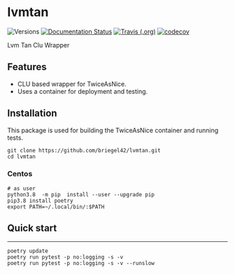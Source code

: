 # lvmtan

![Versions](https://img.shields.io/badge/python->3.7-blue)
[![Documentation Status](https://readthedocs.org/projects/sdss-lvmtan/badge/?version=latest)](https://sdss-lvmtan.readthedocs.io/en/latest/?badge=latest)
[![Travis (.org)](https://img.shields.io/travis/sdss/lvmtan)](https://travis-ci.org/sdss/lvmtan)
[![codecov](https://codecov.io/gh/sdss/lvmtan/branch/main/graph/badge.svg)](https://codecov.io/gh/sdss/lvmtan)

Lvm Tan Clu Wrapper


## Features


- CLU based wrapper for TwiceAsNice.
- Uses a container for deployment and testing. 


## Installation

This package is used for building the TwiceAsNice container and running tests.



    git clone https://github.com/briegel42/lvmtan.git
    cd lvmtan
    

### Centos


    # as user 
    python3.8  -m pip  install --user --upgrade pip
    pip3.8 install poetry
    export PATH=~/.local/bin/:$PATH
   
## Quick start
-----------

    poetry update
    poetry run pytest -p no:logging -s -v 
    poetry run pytest -p no:logging -s -v --runslow
